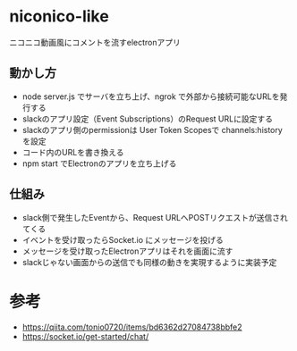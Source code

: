 # niconico-like

ニコニコ動画風にコメントを流すelectronアプリ

## 動かし方

- node server.js でサーバを立ち上げ、ngrok で外部から接続可能なURLを発行する
- slackのアプリ設定（Event Subscriptions）のRequest URLに設定する
- slackのアプリ側のpermissionは User Token Scopesで channels:history を設定
- コード内のURLを書き換える
- npm start でElectronのアプリを立ち上げる

## 仕組み

- slack側で発生したEventから、Request URLへPOSTリクエストが送信されてくる
- イベントを受け取ったらSocket.io にメッセージを投げる
- メッセージを受け取ったElectronアプリはそれを画面に流す
- slackじゃない画面からの送信でも同様の動きを実現するように実装予定


# 参考

- https://qiita.com/tonio0720/items/bd6362d27084738bbfe2
- https://socket.io/get-started/chat/
